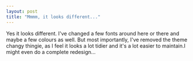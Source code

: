 ```yaml
---
layout: post
title: "Mmmm, it looks different..."
---
```

Yes it looks different. I've changed a few fonts around here or there and
maybe a few colours as well. But most importantly, I've removed the theme
changy thingie, as I feel it looks a lot tidier and it's a lot easier to
maintain.I might even do a complete redesign...
